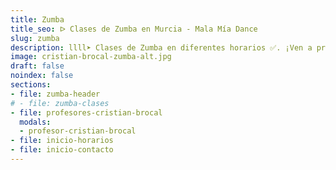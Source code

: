 ```yaml
---
title: Zumba
title_seo: ᐅ Clases de Zumba en Murcia - Mala Mía Dance
slug: zumba
description: llll➤ Clases de Zumba en diferentes horarios ✅. ¡Ven a probar una clase con nosotros!
image: cristian-brocal-zumba-alt.jpg
draft: false
noindex: false
sections:
- file: zumba-header
# - file: zumba-clases
- file: profesores-cristian-brocal
  modals:
  - profesor-cristian-brocal
- file: inicio-horarios
- file: inicio-contacto
---
```

